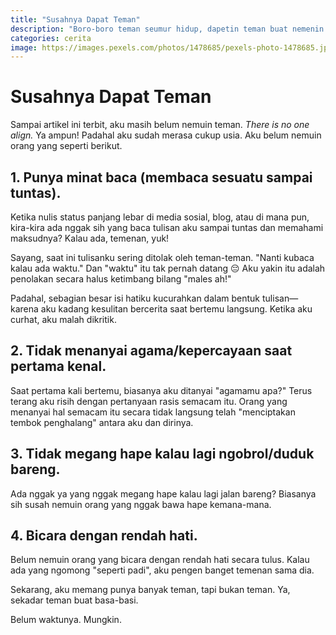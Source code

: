 ```yaml
---
title: "Susahnya Dapat Teman"
description: "Boro-boro teman seumur hidup, dapetin teman buat nemenin keseharian aja susah."
categories: cerita
image: https://images.pexels.com/photos/1478685/pexels-photo-1478685.jpeg?auto=compress&cs=tinysrgb&h=200
---
```

# Susahnya Dapat Teman

Sampai artikel ini terbit, aku masih belum nemuin teman. _There is no one align._ Ya ampun! Padahal aku sudah merasa cukup usia. Aku belum nemuin orang yang seperti berikut.

## 1. Punya minat baca (membaca sesuatu sampai tuntas).

Ketika nulis status panjang lebar di media sosial, blog, atau di mana pun, kira-kira ada nggak sih yang baca tulisan aku sampai tuntas dan memahami maksudnya? Kalau ada, temenan, yuk!

Sayang, saat ini tulisanku sering ditolak oleh teman-teman. "Nanti kubaca kalau ada waktu." Dan "waktu" itu tak pernah datang 😔 Aku yakin itu adalah penolakan secara halus ketimbang bilang "males ah!"

Padahal, sebagian besar isi hatiku kucurahkan dalam bentuk tulisan—karena aku kadang kesulitan bercerita saat bertemu langsung. Ketika aku curhat, aku malah dikritik.

## 2. Tidak menanyai agama/kepercayaan saat pertama kenal.

Saat pertama kali bertemu, biasanya aku ditanyai "agamamu apa?" Terus terang aku risih dengan pertanyaan rasis semacam itu. Orang yang menanyai hal semacam itu secara tidak langsung telah "menciptakan tembok penghalang" antara aku dan dirinya.

## 3. Tidak megang hape kalau lagi ngobrol/duduk bareng.

Ada nggak ya yang nggak megang hape kalau lagi jalan bareng? Biasanya sih susah nemuin orang yang nggak bawa hape kemana-mana.

## 4. Bicara dengan rendah hati.

Belum nemuin orang yang bicara dengan rendah hati secara tulus. Kalau ada yang ngomong "seperti padi", aku pengen banget temenan sama dia.

Sekarang, aku memang punya banyak teman, tapi bukan teman. Ya, sekadar teman buat basa-basi.

Belum waktunya. Mungkin.
